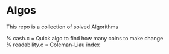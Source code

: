 # Algos

This repo is a collection of solved Algorithms

% cash.c = Quick algo to find how many coins to make change <br>
% readability.c = Coleman-Liau index